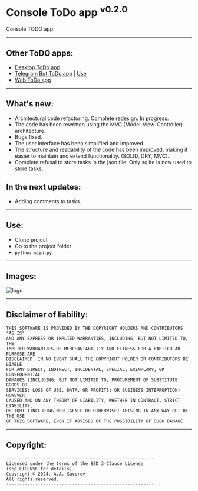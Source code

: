 # Console ToDo app <sup>v0.2.0</sup>

Console TODO app.

---

## Other ToDO apps:

- [Desktop ToDo app](https://github.com/smartlegionlab/todo_app_desktop)
- [Telegram Bot ToDo app](https://github.com/smartlegionlab/todo_app_tg_bot) | [Use](https://t.me/smarttodoappbot)
- [Web ToDo app](https://github.com/smartlegionlab/todo_app_web_django)

---

## What's new:

- Architectural code refactoring. Complete redesign. In progress.
- The code has been rewritten using the MVC (Model-View-Controller) architecture.
- Bugs fixed.
- The user interface has been simplified and improved.
- The structure and readability of the code has been improved, making it easier to maintain and extend functionality. (SOLID, DRY, MVC).
- Complete refusal to store tasks in the json file. Only sqlite is now used to store tasks.

## In the next updates:

- Adding comments to tasks.

---

## Use:

- Clone project
- Go to the project folder
- `python main.py`

---

## Images:

![logo](https://github.com/smartlegionlab/todo_app_cli/raw/master/data/images/todo_app_cli.png)

---

## Disclaimer of liability:

    THIS SOFTWARE IS PROVIDED BY THE COPYRIGHT HOLDERS AND CONTRIBUTORS "AS IS"
    AND ANY EXPRESS OR IMPLIED WARRANTIES, INCLUDING, BUT NOT LIMITED TO, THE
    IMPLIED WARRANTIES OF MERCHANTABILITY AND FITNESS FOR A PARTICULAR PURPOSE ARE
    DISCLAIMED. IN NO EVENT SHALL THE COPYRIGHT HOLDER OR CONTRIBUTORS BE LIABLE
    FOR ANY DIRECT, INDIRECT, INCIDENTAL, SPECIAL, EXEMPLARY, OR CONSEQUENTIAL
    DAMAGES (INCLUDING, BUT NOT LIMITED TO, PROCUREMENT OF SUBSTITUTE GOODS OR
    SERVICES; LOSS OF USE, DATA, OR PROFITS; OR BUSINESS INTERRUPTION) HOWEVER
    CAUSED AND ON ANY THEORY OF LIABILITY, WHETHER IN CONTRACT, STRICT LIABILITY,
    OR TORT (INCLUDING NEGLIGENCE OR OTHERWISE) ARISING IN ANY WAY OUT OF THE USE
    OF THIS SOFTWARE, EVEN IF ADVISED OF THE POSSIBILITY OF SUCH DAMAGE.

***

## Copyright:
    --------------------------------------------------------
    Licensed under the terms of the BSD 3-Clause License
    (see LICENSE for details).
    Copyright © 2024, A.A. Suvorov
    All rights reserved.
    --------------------------------------------------------

